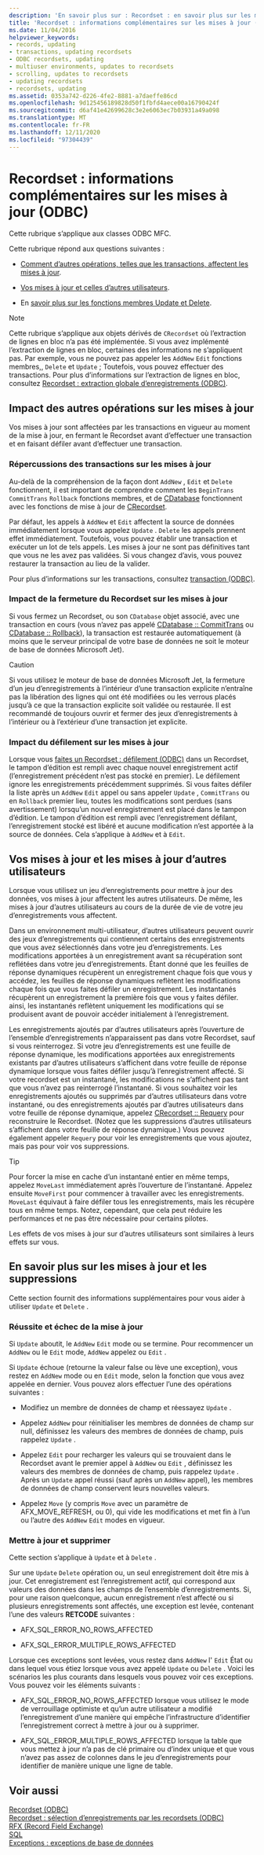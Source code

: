 ```yaml
---
description: 'En savoir plus sur : Recordset : en savoir plus sur les mises à jour (ODBC)'
title: 'Recordset : informations complémentaires sur les mises à jour (ODBC)'
ms.date: 11/04/2016
helpviewer_keywords:
- records, updating
- transactions, updating recordsets
- ODBC recordsets, updating
- multiuser environments, updates to recordsets
- scrolling, updates to recordsets
- updating recordsets
- recordsets, updating
ms.assetid: 0353a742-d226-4fe2-8881-a7daeffe86cd
ms.openlocfilehash: 9d125456189828d50f1fbfd4aece00a16790424f
ms.sourcegitcommit: d6af41e42699628c3e2e6063ec7b03931a49a098
ms.translationtype: MT
ms.contentlocale: fr-FR
ms.lasthandoff: 12/11/2020
ms.locfileid: "97304439"
---
```

# <a name="recordset-more-about-updates-odbc"></a>Recordset : informations complémentaires sur les mises à jour (ODBC)

Cette rubrique s’applique aux classes ODBC MFC.

Cette rubrique répond aux questions suivantes :

- [Comment d’autres opérations, telles que les transactions, affectent les mises à jour](#_core_how_transactions_affect_updates).

- [Vos mises à jour et celles d’autres utilisateurs](#_core_your_updates_and_the_updates_of_other_users).

- En [savoir plus sur les fonctions membres Update et Delete](#_core_more_about_update_and_delete).

> [!NOTE]
> Cette rubrique s’applique aux objets dérivés de `CRecordset` où l’extraction de lignes en bloc n’a pas été implémentée. Si vous avez implémenté l’extraction de lignes en bloc, certaines des informations ne s’appliquent pas. Par exemple, vous ne pouvez pas appeler les `AddNew` `Edit` fonctions membres,, `Delete` et `Update` ; Toutefois, vous pouvez effectuer des transactions. Pour plus d’informations sur l’extraction de lignes en bloc, consultez [Recordset : extraction globale d’enregistrements (ODBC)](../../data/odbc/recordset-fetching-records-in-bulk-odbc.md).

## <a name="how-other-operations-affect-updates"></a><a name="_core_how_other_operations_affect_updates"></a> Impact des autres opérations sur les mises à jour

Vos mises à jour sont affectées par les transactions en vigueur au moment de la mise à jour, en fermant le Recordset avant d’effectuer une transaction et en faisant défiler avant d’effectuer une transaction.

### <a name="how-transactions-affect-updates"></a><a name="_core_how_transactions_affect_updates"></a> Répercussions des transactions sur les mises à jour

Au-delà de la compréhension de la façon dont `AddNew` , `Edit` et `Delete` fonctionnent, il est important de comprendre comment les `BeginTrans` `CommitTrans` `Rollback` fonctions membres, et de [CDatabase](../../mfc/reference/cdatabase-class.md) fonctionnent avec les fonctions de mise à jour de [CRecordset](../../mfc/reference/crecordset-class.md).

Par défaut, les appels à `AddNew` et `Edit` affectent la source de données immédiatement lorsque vous appelez `Update` . `Delete` les appels prennent effet immédiatement. Toutefois, vous pouvez établir une transaction et exécuter un lot de tels appels. Les mises à jour ne sont pas définitives tant que vous ne les avez pas validées. Si vous changez d’avis, vous pouvez restaurer la transaction au lieu de la valider.

Pour plus d’informations sur les transactions, consultez [transaction (ODBC)](../../data/odbc/transaction-odbc.md).

### <a name="how-closing-the-recordset-affects-updates"></a><a name="_core_how_closing_the_recordset_affects_updates"></a> Impact de la fermeture du Recordset sur les mises à jour

Si vous fermez un Recordset, ou son `CDatabase` objet associé, avec une transaction en cours (vous n’avez pas appelé [CDatabase :: CommitTrans](../../mfc/reference/cdatabase-class.md#committrans) ou [CDatabase :: Rollback](../../mfc/reference/cdatabase-class.md#rollback)), la transaction est restaurée automatiquement (à moins que le serveur principal de votre base de données ne soit le moteur de base de données Microsoft Jet).

> [!CAUTION]
> Si vous utilisez le moteur de base de données Microsoft Jet, la fermeture d’un jeu d’enregistrements à l’intérieur d’une transaction explicite n’entraîne pas la libération des lignes qui ont été modifiées ou les verrous placés jusqu’à ce que la transaction explicite soit validée ou restaurée. Il est recommandé de toujours ouvrir et fermer des jeux d’enregistrements à l’intérieur ou à l’extérieur d’une transaction jet explicite.

### <a name="how-scrolling-affects-updates"></a><a name="_core_how_scrolling_affects_updates"></a> Impact du défilement sur les mises à jour

Lorsque vous [faites un Recordset : défilement (ODBC)](../../data/odbc/recordset-scrolling-odbc.md) dans un Recordset, le tampon d’édition est rempli avec chaque nouvel enregistrement actif (l’enregistrement précédent n’est pas stocké en premier). Le défilement ignore les enregistrements précédemment supprimés. Si vous faites défiler la liste après un `AddNew` `Edit` appel ou sans appeler `Update` , `CommitTrans` ou en `Rollback` premier lieu, toutes les modifications sont perdues (sans avertissement) lorsqu’un nouvel enregistrement est placé dans le tampon d’édition. Le tampon d’édition est rempli avec l’enregistrement défilant, l’enregistrement stocké est libéré et aucune modification n’est apportée à la source de données. Cela s’applique à `AddNew` et à `Edit`.

## <a name="your-updates-and-the-updates-of-other-users"></a><a name="_core_your_updates_and_the_updates_of_other_users"></a> Vos mises à jour et les mises à jour d’autres utilisateurs

Lorsque vous utilisez un jeu d’enregistrements pour mettre à jour des données, vos mises à jour affectent les autres utilisateurs. De même, les mises à jour d’autres utilisateurs au cours de la durée de vie de votre jeu d’enregistrements vous affectent.

Dans un environnement multi-utilisateur, d’autres utilisateurs peuvent ouvrir des jeux d’enregistrements qui contiennent certains des enregistrements que vous avez sélectionnés dans votre jeu d’enregistrements. Les modifications apportées à un enregistrement avant sa récupération sont reflétées dans votre jeu d’enregistrements. Étant donné que les feuilles de réponse dynamiques récupèrent un enregistrement chaque fois que vous y accédez, les feuilles de réponse dynamiques reflètent les modifications chaque fois que vous faites défiler un enregistrement. Les instantanés récupèrent un enregistrement la première fois que vous y faites défiler. ainsi, les instantanés reflètent uniquement les modifications qui se produisent avant de pouvoir accéder initialement à l’enregistrement.

Les enregistrements ajoutés par d’autres utilisateurs après l’ouverture de l’ensemble d’enregistrements n’apparaissent pas dans votre Recordset, sauf si vous reinterrogez. Si votre jeu d’enregistrements est une feuille de réponse dynamique, les modifications apportées aux enregistrements existants par d’autres utilisateurs s’affichent dans votre feuille de réponse dynamique lorsque vous faites défiler jusqu’à l’enregistrement affecté. Si votre recordset est un instantané, les modifications ne s’affichent pas tant que vous n’avez pas reinterrogé l’instantané. Si vous souhaitez voir les enregistrements ajoutés ou supprimés par d’autres utilisateurs dans votre instantané, ou des enregistrements ajoutés par d’autres utilisateurs dans votre feuille de réponse dynamique, appelez [CRecordset :: Requery](../../mfc/reference/crecordset-class.md#requery) pour reconstruire le Recordset. (Notez que les suppressions d’autres utilisateurs s’affichent dans votre feuille de réponse dynamique.) Vous pouvez également appeler `Requery` pour voir les enregistrements que vous ajoutez, mais pas pour voir vos suppressions.

> [!TIP]
> Pour forcer la mise en cache d’un instantané entier en même temps, appelez `MoveLast` immédiatement après l’ouverture de l’instantané. Appelez ensuite `MoveFirst` pour commencer à travailler avec les enregistrements. `MoveLast` équivaut à faire défiler tous les enregistrements, mais les récupère tous en même temps. Notez, cependant, que cela peut réduire les performances et ne pas être nécessaire pour certains pilotes.

Les effets de vos mises à jour sur d’autres utilisateurs sont similaires à leurs effets sur vous.

## <a name="more-about-update-and-delete"></a><a name="_core_more_about_update_and_delete"></a> En savoir plus sur les mises à jour et les suppressions

Cette section fournit des informations supplémentaires pour vous aider à utiliser `Update` et `Delete` .

### <a name="update-success-and-failure"></a>Réussite et échec de la mise à jour

Si `Update` aboutit, le `AddNew` `Edit` mode ou se termine. Pour recommencer un `AddNew` ou le `Edit` mode, `AddNew` appelez ou `Edit` .

Si `Update` échoue (retourne la valeur false ou lève une exception), vous restez en `AddNew` mode ou en `Edit` mode, selon la fonction que vous avez appelée en dernier. Vous pouvez alors effectuer l’une des opérations suivantes :

- Modifiez un membre de données de champ et réessayez `Update` .

- Appelez `AddNew` pour réinitialiser les membres de données de champ sur null, définissez les valeurs des membres de données de champ, puis rappelez `Update` .

- Appelez `Edit` pour recharger les valeurs qui se trouvaient dans le Recordset avant le premier appel à `AddNew` ou `Edit` , définissez les valeurs des membres de données de champ, puis rappelez `Update` . Après un `Update` appel réussi (sauf après un `AddNew` appel), les membres de données de champ conservent leurs nouvelles valeurs.

- Appelez `Move` (y compris `Move` avec un paramètre de AFX_MOVE_REFRESH, ou 0), qui vide les modifications et met fin à l’un ou l’autre des `AddNew` `Edit` modes en vigueur.

### <a name="update-and-delete"></a>Mettre à jour et supprimer

Cette section s’applique à `Update` et à `Delete` .

Sur une `Update` `Delete` opération ou, un seul enregistrement doit être mis à jour. Cet enregistrement est l’enregistrement actif, qui correspond aux valeurs des données dans les champs de l’ensemble d’enregistrements. Si, pour une raison quelconque, aucun enregistrement n’est affecté ou si plusieurs enregistrements sont affectés, une exception est levée, contenant l’une des valeurs **RETCODE** suivantes :

- AFX_SQL_ERROR_NO_ROWS_AFFECTED

- AFX_SQL_ERROR_MULTIPLE_ROWS_AFFECTED

Lorsque ces exceptions sont levées, vous restez dans `AddNew` l' `Edit` État ou dans lequel vous étiez lorsque vous avez appelé `Update` ou `Delete` . Voici les scénarios les plus courants dans lesquels vous pouvez voir ces exceptions. Vous pouvez voir les éléments suivants :

- AFX_SQL_ERROR_NO_ROWS_AFFECTED lorsque vous utilisez le mode de verrouillage optimiste et qu’un autre utilisateur a modifié l’enregistrement d’une manière qui empêche l’infrastructure d’identifier l’enregistrement correct à mettre à jour ou à supprimer.

- AFX_SQL_ERROR_MULTIPLE_ROWS_AFFECTED lorsque la table que vous mettez à jour n’a pas de clé primaire ou d’index unique et que vous n’avez pas assez de colonnes dans le jeu d’enregistrements pour identifier de manière unique une ligne de table.

## <a name="see-also"></a>Voir aussi

[Recordset (ODBC)](../../data/odbc/recordset-odbc.md)<br/>
[Recordset : sélection d’enregistrements par les recordsets (ODBC)](../../data/odbc/recordset-how-recordsets-select-records-odbc.md)<br/>
[RFX (Record Field Exchange)](../../data/odbc/record-field-exchange-rfx.md)<br/>
[SQL](../../data/odbc/sql.md)<br/>
[Exceptions : exceptions de base de données](../../mfc/exceptions-database-exceptions.md)

